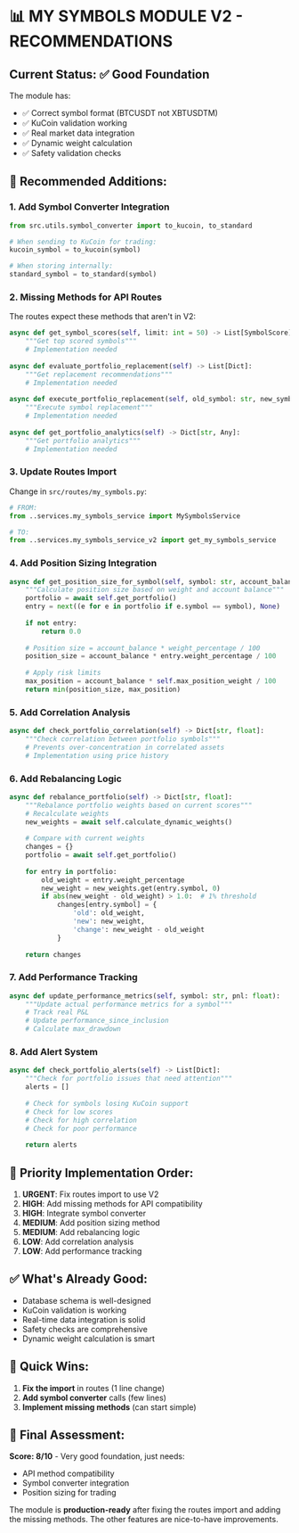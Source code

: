 # 📊 MY SYMBOLS MODULE V2 - RECOMMENDATIONS

## Current Status: ✅ Good Foundation

The module has:
- ✅ Correct symbol format (BTCUSDT not XBTUSDTM)
- ✅ KuCoin validation working
- ✅ Real market data integration
- ✅ Dynamic weight calculation
- ✅ Safety validation checks

## 🔧 Recommended Additions:

### 1. **Add Symbol Converter Integration**
```python
from src.utils.symbol_converter import to_kucoin, to_standard

# When sending to KuCoin for trading:
kucoin_symbol = to_kucoin(symbol)

# When storing internally:
standard_symbol = to_standard(symbol)
```

### 2. **Missing Methods for API Routes**
The routes expect these methods that aren't in V2:

```python
async def get_symbol_scores(self, limit: int = 50) -> List[SymbolScore]:
    """Get top scored symbols"""
    # Implementation needed
    
async def evaluate_portfolio_replacement(self) -> List[Dict]:
    """Get replacement recommendations"""
    # Implementation needed
    
async def execute_portfolio_replacement(self, old_symbol: str, new_symbol: str) -> bool:
    """Execute symbol replacement"""
    # Implementation needed
    
async def get_portfolio_analytics(self) -> Dict[str, Any]:
    """Get portfolio analytics"""
    # Implementation needed
```

### 3. **Update Routes Import**
Change in `src/routes/my_symbols.py`:
```python
# FROM:
from ..services.my_symbols_service import MySymbolsService

# TO:
from ..services.my_symbols_service_v2 import get_my_symbols_service
```

### 4. **Add Position Sizing Integration**
```python
async def get_position_size_for_symbol(self, symbol: str, account_balance: float) -> float:
    """Calculate position size based on weight and account balance"""
    portfolio = await self.get_portfolio()
    entry = next((e for e in portfolio if e.symbol == symbol), None)
    
    if not entry:
        return 0.0
    
    # Position size = account_balance * weight_percentage / 100
    position_size = account_balance * entry.weight_percentage / 100
    
    # Apply risk limits
    max_position = account_balance * self.max_position_weight / 100
    return min(position_size, max_position)
```

### 5. **Add Correlation Analysis**
```python
async def check_portfolio_correlation(self) -> Dict[str, float]:
    """Check correlation between portfolio symbols"""
    # Prevents over-concentration in correlated assets
    # Implementation using price history
```

### 6. **Add Rebalancing Logic**
```python
async def rebalance_portfolio(self) -> Dict[str, float]:
    """Rebalance portfolio weights based on current scores"""
    # Recalculate weights
    new_weights = await self.calculate_dynamic_weights()
    
    # Compare with current weights
    changes = {}
    portfolio = await self.get_portfolio()
    
    for entry in portfolio:
        old_weight = entry.weight_percentage
        new_weight = new_weights.get(entry.symbol, 0)
        if abs(new_weight - old_weight) > 1.0:  # 1% threshold
            changes[entry.symbol] = {
                'old': old_weight,
                'new': new_weight,
                'change': new_weight - old_weight
            }
    
    return changes
```

### 7. **Add Performance Tracking**
```python
async def update_performance_metrics(self, symbol: str, pnl: float):
    """Update actual performance metrics for a symbol"""
    # Track real P&L
    # Update performance_since_inclusion
    # Calculate max_drawdown
```

### 8. **Add Alert System**
```python
async def check_portfolio_alerts(self) -> List[Dict]:
    """Check for portfolio issues that need attention"""
    alerts = []
    
    # Check for symbols losing KuCoin support
    # Check for low scores
    # Check for high correlation
    # Check for poor performance
    
    return alerts
```

## 🎯 Priority Implementation Order:

1. **URGENT**: Fix routes import to use V2
2. **HIGH**: Add missing methods for API compatibility
3. **HIGH**: Integrate symbol converter
4. **MEDIUM**: Add position sizing method
5. **MEDIUM**: Add rebalancing logic
6. **LOW**: Add correlation analysis
7. **LOW**: Add performance tracking

## ✅ What's Already Good:

- Database schema is well-designed
- KuCoin validation is working
- Real-time data integration is solid
- Safety checks are comprehensive
- Dynamic weight calculation is smart

## 🚀 Quick Wins:

1. **Fix the import** in routes (1 line change)
2. **Add symbol converter** calls (few lines)
3. **Implement missing methods** (can start simple)

## 📝 Final Assessment:

**Score: 8/10** - Very good foundation, just needs:
- API method compatibility
- Symbol converter integration
- Position sizing for trading

The module is **production-ready** after fixing the routes import and adding the missing methods. The other features are nice-to-have improvements.